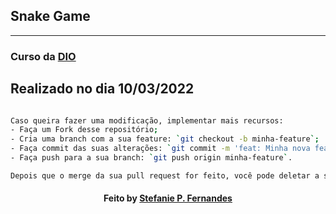 ## Snake Game

---
### Curso da  <a href="https://web.dio.me/lab/recriando-o-jogo-da-cobrinha-com-javascript/learning/a41588bb-45b0-41ce-a7d3-20012199fb11" target="_blank"> DIO </a>

Realizado no dia 10/03/2022
---

```bash

Caso queira fazer uma modificação, implementar mais recursos:
- Faça um Fork desse repositório; 
- Cria uma branch com a sua feature: `git checkout -b minha-feature`;
- Faça commit das suas alterações: `git commit -m 'feat: Minha nova feature'`; 
- Faça push para a sua branch: `git push origin minha-feature`.

Depois que o merge da sua pull request for feito, você pode deletar a sua branch. 

```

<h4 align="center">
   Feito  by  <a href="https://www.linkedin.com/in/stefaniepfernandes/" target="_blank"> Stefanie P. Fernandes </a>
</h4>
